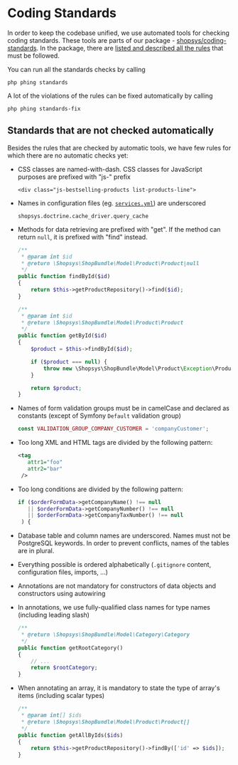 # Coding Standards

In order to keep the codebase unified, we use automated tools for checking coding standards. These tools are parts of our package - [shopsys/coding-standards](https://github.com/shopsys/coding-standards/).
In the package, there are [listed and described all the rules](https://github.com/shopsys/coding-standards/blob/rv-coding-standards-docs/docs/description-of-used-coding-standards-rules.md) that must be followed.

You can run all the standards checks by calling
```
php phing standards
```
A lot of the violations of the rules can be fixed automatically by calling
```
php phing standards-fix
```

## Standards that are not checked automatically
Besides the rules that are checked by automatic tools, we have few rules for which there are no automatic checks yet:

- CSS classes are named-with-dash. CSS classes for JavaScript purposes are prefixed with "js-" prefix
    ```
    <div class="js-bestselling-products list-products-line">
    ```

- Names in configuration files (eg. [`services.yml`](../../src/Shopsys/ShopBundle/Resources/config/services.yml)) are underscored
    ```
    shopsys.doctrine.cache_driver.query_cache
    ```

- Methods for data retrieving are prefixed with "get". If the method can return `null`, it is prefixed with "find" instead.
    ```php
    /**
     * @param int $id
     * @return \Shopsys\ShopBundle\Model\Product\Product|null
     */
    public function findById($id)
    {
        return $this->getProductRepository()->find($id);
    }
    
    /**
     * @param int $id
     * @return \Shopsys\ShopBundle\Model\Product\Product
     */
    public function getById($id)
    {
        $product = $this->findById($id);

        if ($product === null) {
            throw new \Shopsys\ShopBundle\Model\Product\Exception\ProductNotFoundException('Product with ID ' . $id . ' does not exist.');
        }

        return $product;
    }
    ```
- Names of form validation groups must be in camelCase and declared as constants (except of Symfony `Default` validation group)
    ```php
    const VALIDATION_GROUP_COMPANY_CUSTOMER = 'companyCustomer';
    ```
- Too long XML and HTML tags are divided by the following pattern:
    ```xml
    <tag
       attr1="foo"
       attr2="bar"
     />
    ```
- Too long conditions are divided by the following pattern:
    ```php
    if ($orderFormData->getCompanyName() !== null
       || $orderFormData->getCompanyNumber() !== null
       || $orderFormData->getCompanyTaxNumber() !== null
     ) {
    ```
- Database table and column names are underscored. Names must not be PostgreSQL keywords. In order to prevent conflicts, names of the tables are in plural.
- Everything possible is ordered alphabetically (`.gitignore` content, configuration files, imports, ...)
- Annotations are not mandatory for constructors of data objects and constructors using autowiring
- In annotations, we use fully-qualified class names for type names (including leading slash)
    ```php
    /**
     * @return \Shopsys\ShopBundle\Model\Category\Category
     */
    public function getRootCategory()
    {
        // ...
        return $rootCategory;
    }
    ```
- When annotating an array, it is mandatory to state the type of array's items (including scalar types)
    ```php
    /**
     * @param int[] $ids
     * @return \Shopsys\ShopBundle\Model\Product\Product[]
     */
    public function getAllByIds($ids)
    {
        return $this->getProductRepository()->findBy(['id' => $ids]);
    }
    ```
